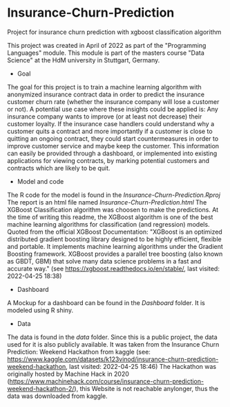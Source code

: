 # Insurance-Churn-Prediction
Project for insurance churn prediction with xgboost classification algorithm

This project was created in April of 2022 as part of the "Programming Languages" module.
This module is part of the masters course "Data Science" at the HdM university in Stuttgart, Germany.

* Goal  

The goal for this project is to train a machine learning algorithm with anonymized insurance contract data in order to predict the insurance customer churn rate (whether the insurance company will lose a customer or not).
A potential use case where these insights could be applied is:
Any insurance company wants to improve (or at least not decrease) their customer loyalty.
If the insurance case handlers could understand why a customer quits a contract and more importantly if a customer is close to quitting an ongoing contract, they could start countermeasures in order to improve customer service and maybe keep the customer.
This information can easily be provided through a dashboard, or implemented into existing applications for viewing contracts, by marking potential customers and contracts which are likely to be quit.

* Model and code  

The R code for the model is found in the *Insurance-Churn-Prediction.Rproj*
The report is an html file named *Insurance-Churn-Prediction.html*
The XGBoost Classification algorithm was choosen to make the predictions.
At the time of writing this readme, the XGBoost algorithm is one of the best machine learning algorithms for classification (and regression) models.
Quoted from the official XGBoost Documentation:
"XGBoost is an optimized distributed gradient boosting library designed to be highly efficient, flexible and portable. It implements machine learning algorithms under the Gradient Boosting framework. XGBoost provides a parallel tree boosting (also known as GBDT, GBM) that solve many data science problems in a fast and accurate way." (see https://xgboost.readthedocs.io/en/stable/, last visited: 2022-04-25 18:38)

* Dashboard  

A Mockup for a dashboard can be found in the *Dashboard* folder. It is modeled using R shiny.

* Data  

The data is found in the *data* folder.
Since this is a public project, the data used for it is also publicly available.
It was taken from the Insurance Churn Prediction: Weekend Hackathon from kaggle (see: https://www.kaggle.com/datasets/k123vinod/insurance-churn-prediction-weekend-hackathon, last visited: 2022-04-25 18:46)
The Hackathon was originally hosted by Machine Hack in 2020 (https://www.machinehack.com/course/insurance-churn-prediction-weekend-hackathon-2/), this Website is not reachable anylonger, thus the data was downloaded from kaggle.